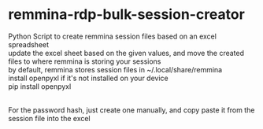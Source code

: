 # remmina-rdp-bulk-session-creator<br />
Python Script to create remmina session files based on an excel spreadsheet<br />
update the excel sheet based on the given values, and move the created files to where remmina is storing your sessions<br />
by default, remmina stores session files in ~/.local/share/remmina<br />
install openpyxl if it's not installed on your device<br />
pip install openpyxl<br /><br />


For the password hash, just create one manually, and copy paste it from the session file into the excel
